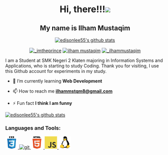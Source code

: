 <h1 align="center">Hi, there!!!<a><img src="https://media.giphy.com/media/hvRJCLFzcasrR4ia7z/giphy.gif" width="5%"></a></h1>
<h2 align="center">My name is Ilham Mustaqim</h2>

<p align="center">
  <a href="https://github.com/ilhamust"><img src="https://github-readme-stats.vercel.app/api?username=ilhamust&show_icons=true&hide_border=true&theme=transparent" alt="edisonlee55's github stats"></a>
</p>


<p align="center">
<a href="https://twitter.com/_imtheprince" target="blank"><img align="center" src="https://raw.githubusercontent.com/rahuldkjain/github-profile-readme-generator/master/src/images/icons/Social/twitter.svg" alt="_imtheprince" height="30" width="40" /></a>
<a href="https://linkedin.com/in/ilham mustaqim" target="blank"><img align="center" src="https://raw.githubusercontent.com/rahuldkjain/github-profile-readme-generator/master/src/images/icons/Social/linked-in-alt.svg" alt="ilham mustaqim" height="30" width="40" /></a>
<a href="https://instagram.com/_ilhammustaqim" target="blank"><img align="center" src="https://raw.githubusercontent.com/rahuldkjain/github-profile-readme-generator/master/src/images/icons/Social/instagram.svg" alt="_ilhammustaqim" height="30" width="40" /></a>
</p>

<p>I am a Student at SMK Negeri 2 Klaten majoring in Information Systems and Applications, who is starting to study Coding.
Thank you for visiting, I use this Github account for experiments in my study.</p>

- 🌱 I’m currently learning **Web Development**

- 📫 How to reach me **ilhammstqm8@gmail.com**

- ⚡ Fun fact **I think I am funny**


<a href="https://github.com/ilhamust"><img src="https://github-readme-stats.vercel.app/api/top-langs/?username=ilhamust&layout=compact&show_icons=true&hide_border=true&theme=transparent" alt="edisonlee55's github stats"></a>

<h3 align="left">Languages and Tools:</h3>
<p align="left"> <a href="https://www.w3schools.com/css/" target="_blank" rel="noreferrer"> <img src="https://raw.githubusercontent.com/devicons/devicon/master/icons/css3/css3-original-wordmark.svg" alt="css3" width="40" height="40"/> </a> <a href="https://git-scm.com/" target="_blank" rel="noreferrer"> <img src="https://www.vectorlogo.zone/logos/git-scm/git-scm-icon.svg" alt="git" width="40" height="40"/> </a> <a href="https://www.w3.org/html/" target="_blank" rel="noreferrer"> <img src="https://raw.githubusercontent.com/devicons/devicon/master/icons/html5/html5-original-wordmark.svg" alt="html5" width="40" height="40"/> </a> <a href="https://developer.mozilla.org/en-US/docs/Web/JavaScript" target="_blank" rel="noreferrer"> <img src="https://raw.githubusercontent.com/devicons/devicon/master/icons/javascript/javascript-original.svg" alt="javascript" width="40" height="40"/> </a> <a href="https://www.linux.org/" target="_blank" rel="noreferrer"> <img src="https://raw.githubusercontent.com/devicons/devicon/master/icons/linux/linux-original.svg" alt="linux" width="40" height="40"/> </a> </p>


<!---
ilhamust/ilhamust is a ✨ special ✨ repository because its `README.md` (this file) appears on your GitHub profile.
You can click the Preview link to take a look at your changes.
--->
